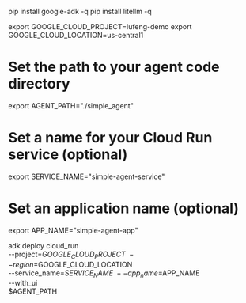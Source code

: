 pip install google-adk -q
pip install litellm -q


export GOOGLE_CLOUD_PROJECT=lufeng-demo
export GOOGLE_CLOUD_LOCATION=us-central1

# Set the path to your agent code directory
export AGENT_PATH="./simple_agent"

# Set a name for your Cloud Run service (optional)
export SERVICE_NAME="simple-agent-service"

# Set an application name (optional)
export APP_NAME="simple-agent-app"

adk deploy cloud_run \
--project=$GOOGLE_CLOUD_PROJECT \
--region=$GOOGLE_CLOUD_LOCATION \
--service_name=$SERVICE_NAME \
--app_name=$APP_NAME \
--with_ui \
$AGENT_PATH